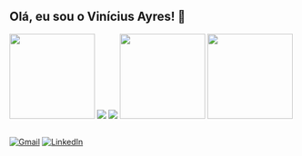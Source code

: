 ## Olá, eu sou o Vinícius Ayres! 👋

<img height="150em" src="https://github-readme-stats.vercel.app/api/top-langs/?username=vini-ayres&theme=tokyonight&layout=compact&langs_count=16">
<img src="https://skillicons.dev/icons?i=html,css,js,vue">
<img src="https://skillicons.dev/icons?i=laravel,cs,java,python">

<img height="150em" src="https://github-readme-stats.vercel.app/api?username=vini-ayres&theme=tokyonight&show_icons=true">
<img height="150em" src="https://github-readme-streak-stats.herokuapp.com/?user=vini-ayres&theme=tokyonight&show_icons=true">

##

[![Gmail](https://img.shields.io/badge/Gmail-D14836?style=for-the-badge&logo=gmail&logoColor=white)](mailto:vini.na.ayres@gmail.com)
[![LinkedIn](https://img.shields.io/badge/LinkedIn-0077B5?style=for-the-badge&logo=linkedin&logoColor=white)](https://www.linkedin.com/in/vinicius-ayres/)
